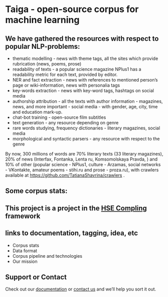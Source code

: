 # Taiga - open-source corpus for machine learning



## We have gathered the resources with respect to popular NLP-problems:

- thematic modelling - news with theme tags, all the sites which provide rubrication (news, poems, prose)
- readability of texts - a popular science magazine NPlus1 has a readability metric for each text, provided by editor.
- NER and fact extraction - news with references to mentioned person’s page or wiki-information, news with personalia tags
- key-words extraction - news with key-word tags, hashtags on social media
- authorship attribution - all the texts with author information - magazines, news, and more important - social media - with gender, age, city, time and education mark-up.
- chat-bot training - open-source film subtitles 
- text generation - any resource depending on genre
- rare words studying, frequency dictionaries - literary magazines, social media
- morphological and syntactic parsers - any resource with respect to the genre

By now, 300 millions of words are 70% literary texts (33 literary magazines), 20% of news (Interfax, Fontanka, Lenta ru, Komsomolskaya Pravda, ) and 10% of other (popular science - NPlus1, culture - Arzamas, social networks - VKontakte, amateur poems - stihi.ru and prose - proza.ru), with crawlers available at https://github.com/TatianaShavrina/crawlers .

## Some corpus stats:
<style>
| resourse | words | texts | authors | mean text length | text |
|---------------|-----------|-------|---------|------------------|------|
| Stihi Ru | 750217 | 4167 | 107 | 177 | 34 |
| Proza Ru | 20513805 | 7527 | 82 | 2729 | 36 |
| NPlus1 | 1692326 | 7696 | 34 | 221 | 26 |
| Interfax | 6579301 | 48107 | 0 | 137 | 8 |
| Koms.Pravda | 5000341 | 45503 | 652 | 109 | 986 |
| Lenta Ru | 7001491 | 34399 | 0 | 198 | 38 |
| TV Subs | 28403842 | 3965 | 0 | 7163 | 0 |
| Magazine Hall | 216763813 | 47629 | 0 | 4551 | 346 |
</style>

## This project is a project in the [HSE Compling](https://www.hse.ru/en/ma/ling/) framework

## links to documentation, tagging, idea, etc
 - Corpus stats
 - Data format
 - Corpus pipeline and technologies
 - Our mission


## Support or Contact

Check out our [documentation](https://github.com/TatianaShavrina/crawlers/) or [contact us](mailto:rybolos@gmail.com) and we’ll help you sort it out.
